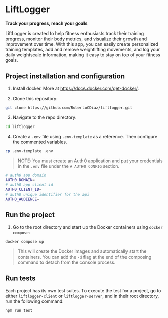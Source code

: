 # LiftLogger

**Track your progress, reach your goals**

LiftLogger is created to help fitness enthusiasts track their training progress, monitor their body metrics, and visualize their growth and improvement over time. With this app, you can easily create personalized training templates, add and remove weightlifting movements, and log your daily weightscale information, making it easy to stay on top of your fitness goals.

## Project installation and configuration

1. Install docker. More at https://docs.docker.com/get-docker/.

2. Clone this repository:

```bash
git clone https://github.com/RobertoCDiaz/liftlogger.git
```

3. Navigate to the repo directory:

```bash
cd liftlogger
```

4. Create a `.env` file using `.env-template` as a reference. Then configure the commented variables.

```bash
cp .env-template .env
```

> NOTE: You must create an Auth0 application and put your credentials in the `.env` file under the `# AUTH0 CONFIG` section.

```bash
# auth0 app domain
AUTH0_DOMAIN=
# auth0 app client id
AUTH0_CLIENT_ID=
# auth0 unique identifier for the api
AUTH0_AUDIENCE=
```

## Run the project

1. Go to the root directory and start up the Docker containers using `docker compose`:

```bash
docker compose up
```

> This will create the Docker images and automatically start the containers. You can add the `-d` flag at the end of the composing command to detach from the console process.

## Run tests

Each project has its own test suites. To execute the test for a project, go to either `liftlogger-client` or `liftlogger-server`, and in their root directory, run the following command:

```
npm run test
```
